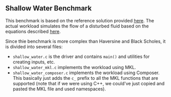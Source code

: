 
## Shallow Water Benchmark

This benchmark is based on the reference solution provided [here](https://github.com/mrocklin/ShallowWater/blob/master/shallowwater_simple.py). The actual workload simulates the flow of a disturbed fluid based on the equations described [here](http://en.wikipedia.org/wiki/Shallow_water_equations).

Since thie benchmark is more complex than Haversine and Black Scholes, it is divided into several files:

* `shallow_water.c` is the driver and contains `main()` and utilities for creating inputs, etc.
* `shallow_water_mkl.c` implements the workload using MKL.
* `shallow_water_composer.c` implements the workload using Composer. This basically just adds the `c_` prefix to all the MKL functions that are supported (note that if we were using C++, we could've just copied and pasted the MKL file and used namespaces).
